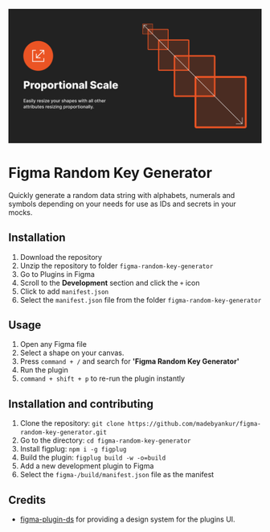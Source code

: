![alt text](https://github.com/madebyankur/figma-random-key-generator/raw/master/assets/cover.png "Figma Random Key Generator")

# Figma Random Key Generator
Quickly generate a random data string with alphabets, numerals and symbols depending on your needs for use as IDs and secrets in your mocks.

## Installation
1. Download the repository
2. Unzip the repository to folder `figma-random-key-generator`
3. Go to Plugins in Figma
4. Scroll to the **Development** section and click the `+` icon
5. Click to add `manifest.json`
6. Select the `manifest.json` file from the folder `figma-random-key-generator`

## Usage
1. Open any Figma file
2. Select a shape on your canvas.
3. Press `command + /` and search for **'Figma Random Key Generator'**
4. Run the plugin
5. `command + shift + p` to re-run the plugin instantly

## Installation and contributing
1. Clone the repository: `git clone https://github.com/madebyankur/figma-random-key-generator.git`
2. Go to the directory: `cd figma-random-key-generator`
3. Install figplug: `npm i -g figplug`
4. Build the plugin: `figplug build -w -o=build`
5. Add a new development plugin to Figma
6. Select the `figma-/build/manifest.json` file as the manifest

## Credits
- [figma-plugin-ds](https://github.com/thomas-lowry/figma-plugin-ds) for providing a design system for the plugins UI.